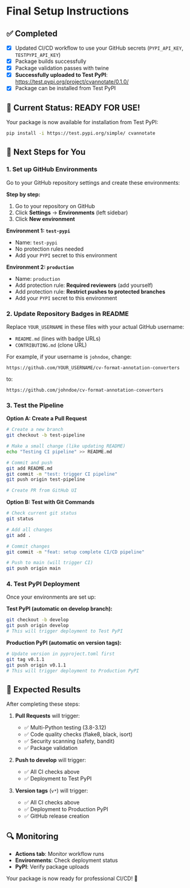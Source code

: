 # Final Setup Instructions

## ✅ Completed
- [x] Updated CI/CD workflow to use your GitHub secrets (`PYPI_API_KEY`, `TESTPYPI_API_KEY`)
- [x] Package builds successfully
- [x] Package validation passes with twine
- [x] **Successfully uploaded to Test PyPI**: https://test.pypi.org/project/cvannotate/0.1.0/
- [x] Package can be installed from Test PyPI

## 🎉 **Current Status: READY FOR USE!**

Your package is now available for installation from Test PyPI:
```bash
pip install -i https://test.pypi.org/simple/ cvannotate
```

## 🔧 Next Steps for You

### 1. Set up GitHub Environments

Go to your GitHub repository settings and create these environments:

**Step by step:**
1. Go to your repository on GitHub
2. Click **Settings** → **Environments** (left sidebar)
3. Click **New environment**

**Environment 1: `test-pypi`**
- Name: `test-pypi`
- No protection rules needed
- Add your `PYPI` secret to this environment

**Environment 2: `production`**
- Name: `production`
- Add protection rule: **Required reviewers** (add yourself)
- Add protection rule: **Restrict pushes to protected branches**
- Add your `PYPI` secret to this environment

### 2. Update Repository Badges in README

Replace `YOUR_USERNAME` in these files with your actual GitHub username:
- `README.md` (lines with badge URLs)
- `CONTRIBUTING.md` (clone URL)

For example, if your username is `johndoe`, change:
```
https://github.com/YOUR_USERNAME/cv-format-annotation-converters
```
to:
```
https://github.com/johndoe/cv-format-annotation-converters
```

### 3. Test the Pipeline

**Option A: Create a Pull Request**
```bash
# Create a new branch
git checkout -b test-pipeline

# Make a small change (like updating README)
echo "Testing CI pipeline" >> README.md

# Commit and push
git add README.md
git commit -m "test: trigger CI pipeline"
git push origin test-pipeline

# Create PR from GitHub UI
```

**Option B: Test with Git Commands**
```bash
# Check current git status
git status

# Add all changes
git add .

# Commit changes
git commit -m "feat: setup complete CI/CD pipeline"

# Push to main (will trigger CI)
git push origin main
```

### 4. Test PyPI Deployment

Once your environments are set up:

**Test PyPI (automatic on develop branch):**
```bash
git checkout -b develop
git push origin develop
# This will trigger deployment to Test PyPI
```

**Production PyPI (automatic on version tags):**
```bash
# Update version in pyproject.toml first
git tag v0.1.1
git push origin v0.1.1
# This will trigger deployment to Production PyPI
```

## 🎯 Expected Results

After completing these steps:

1. **Pull Requests** will trigger:
   - ✅ Multi-Python testing (3.8-3.12)
   - ✅ Code quality checks (flake8, black, isort)
   - ✅ Security scanning (safety, bandit)
   - ✅ Package validation

2. **Push to develop** will trigger:
   - ✅ All CI checks above
   - ✅ Deployment to Test PyPI

3. **Version tags** (`v*`) will trigger:
   - ✅ All CI checks above
   - ✅ Deployment to Production PyPI
   - ✅ GitHub release creation

## 🔍 Monitoring

- **Actions tab**: Monitor workflow runs
- **Environments**: Check deployment status
- **PyPI**: Verify package uploads

Your package is now ready for professional CI/CD! 🚀
